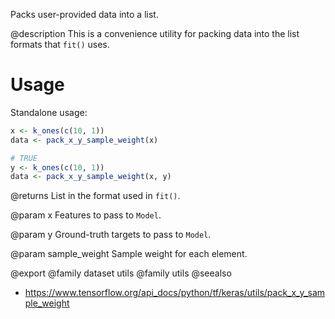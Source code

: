 Packs user-provided data into a list.

@description
This is a convenience utility for packing data into the list formats
that `fit()` uses.

# Usage
Standalone usage:


```r
x <- k_ones(c(10, 1))
data <- pack_x_y_sample_weight(x)

# TRUE
y <- k_ones(c(10, 1))
data <- pack_x_y_sample_weight(x, y)
```

@returns
    List in the format used in `fit()`.

@param x
Features to pass to `Model`.

@param y
Ground-truth targets to pass to `Model`.

@param sample_weight
Sample weight for each element.

@export
@family dataset utils
@family utils
@seealso
+ <https://www.tensorflow.org/api_docs/python/tf/keras/utils/pack_x_y_sample_weight>

